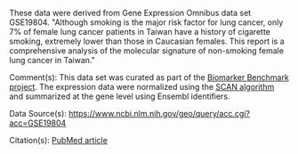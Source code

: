 These data were derived from Gene Expression Omnibus data set GSE19804. "Although smoking is the major risk factor for lung cancer, only 7% of female lung cancer patients in Taiwan have a history of cigarette smoking, extremely lower than those in Caucasian females. This report is a comprehensive analysis of the molecular signature of non-smoking female lung cancer in Taiwan."

Comment(s): This data set was curated as part of the [Biomarker Benchmark project](https://osf.io/ssk3t/). The expression data were normalized using the [SCAN algorithm](https://bioconductor.org/packages/release/bioc/html/SCAN.UPC.html) and summarized at the gene level using Ensembl identifiers.

Data Source(s): https://www.ncbi.nlm.nih.gov/geo/query/acc.cgi?acc=GSE19804

Citation(s): [PubMed article](https://www.ncbi.nlm.nih.gov/pubmed/20802022)
